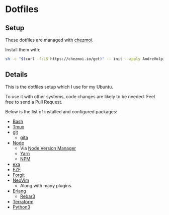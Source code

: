 # Dotfiles

## Setup

These dotfiles are managed with [chezmoi](https://github.com/twpayne/chezmoi).

Install them with:

```sh
sh -c "$(curl -fsLS https://chezmoi.io/get)" -- init --apply AndreVolpi
```

## Details

This is the dotfiles setup which I use for my Ubuntu.

To use it with other systems, code changes are likely to be needed. Feel free to send a Pull Request.

Below is the list of installed and configured packages:

- [Bash](https://www.gnu.org/software/bash/)
- [Tmux](https://github.com/tmux/tmux)
- [git](https://git-scm.com/)
  - [gita](https://github.com/nosarthur/gita)
- [Node](https://nodejs.org)
  - Via [Node Version Manager](https://github.com/nvm-sh/nvm)
  - [Yarn](https://yarnpkg.com/)
  - [NPM](https://www.npmjs.com/)
- [exa](https://the.exa.website)
- [FZF](https://github.com/junegunn/fzf)
- [Forgit](https://github.com/wfxr/forgit)
- [NeoVim](http://neovim.io/)
  - Along with many plugins.
- [Erlang](https://www.erlang.org)
  - [Rebar3](https://github.com/erlang/rebar3)
- [Terraform](https://www.terraform.io/)
- [Python3](https://www.python.org/)
